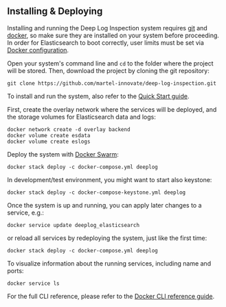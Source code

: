 ## Installing & Deploying
Installing and running the Deep Log Inspection system requires [git][1] and [docker][2], so make sure they are installed on your system before proceeding. In order for Elasticsearch to boot correctly, user limits must be set via [Docker configuration][5].

Open your system's command line and `cd` to the folder where the project will be stored. Then, download the project by cloning the git repository:

    git clone https://github.com/martel-innovate/deep-log-inspection.git

To install and run the system, also refer to the [Quick Start guide](../quickstart.md).

First, create the overlay network where the services will be deployed, and the storage volumes for Elasticsearch data and logs:

    docker network create -d overlay backend
    docker volume create esdata
    docker volume create eslogs

Deploy the system with [Docker Swarm][3]:

    docker stack deploy -c docker-compose.yml deeplog

In development/test environment, you might want to start also keystone:

    docker stack deploy -c docker-compose-keystone.yml deeplog

Once the system is up and running, you can apply later changes to a service, e.g.:

    docker service update deeplog_elasticsearch

or reload all services by redeploying the system, just like the first time:

    docker stack deploy -c docker-compose.yml deeplog

To visualize information about the running services, including name and ports:

    docker service ls

For the full CLI reference, please refer to the [Docker CLI reference guide][4].

[1]:https://git-scm.com/book/en/v2/Getting-Started-Installing-Git
[2]:https://www.docker.com/
[3]:https://docs.docker.com/engine/swarm/
[4]:https://docs.docker.com/engine/reference/commandline/cli/
[5]:https://github.com/martel-innovate/deep-log-inspection/blob/master/log-server/config/docker.service

